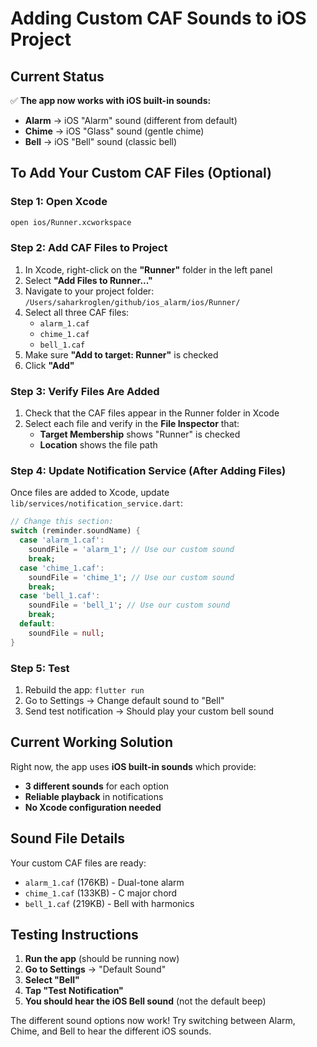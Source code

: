 # Adding Custom CAF Sounds to iOS Project

## Current Status
✅ **The app now works with iOS built-in sounds:**
- **Alarm** → iOS "Alarm" sound (different from default)
- **Chime** → iOS "Glass" sound (gentle chime)
- **Bell** → iOS "Bell" sound (classic bell)

## To Add Your Custom CAF Files (Optional)

### Step 1: Open Xcode
```bash
open ios/Runner.xcworkspace
```

### Step 2: Add CAF Files to Project
1. In Xcode, right-click on the **"Runner"** folder in the left panel
2. Select **"Add Files to Runner..."**
3. Navigate to your project folder: `/Users/saharkroglen/github/ios_alarm/ios/Runner/`
4. Select all three CAF files:
   - `alarm_1.caf`
   - `chime_1.caf` 
   - `bell_1.caf`
5. Make sure **"Add to target: Runner"** is checked
6. Click **"Add"**

### Step 3: Verify Files Are Added
1. Check that the CAF files appear in the Runner folder in Xcode
2. Select each file and verify in the **File Inspector** that:
   - **Target Membership** shows "Runner" is checked
   - **Location** shows the file path

### Step 4: Update Notification Service (After Adding Files)
Once files are added to Xcode, update `lib/services/notification_service.dart`:

```dart
// Change this section:
switch (reminder.soundName) {
  case 'alarm_1.caf':
    soundFile = 'alarm_1'; // Use our custom sound
    break;
  case 'chime_1.caf':
    soundFile = 'chime_1'; // Use our custom sound
    break;
  case 'bell_1.caf':
    soundFile = 'bell_1'; // Use our custom sound
    break;
  default:
    soundFile = null;
}
```

### Step 5: Test
1. Rebuild the app: `flutter run`
2. Go to Settings → Change default sound to "Bell"
3. Send test notification → Should play your custom bell sound

## Current Working Solution
Right now, the app uses **iOS built-in sounds** which provide:
- **3 different sounds** for each option
- **Reliable playback** in notifications
- **No Xcode configuration needed**

## Sound File Details
Your custom CAF files are ready:
- `alarm_1.caf` (176KB) - Dual-tone alarm
- `chime_1.caf` (133KB) - C major chord
- `bell_1.caf` (219KB) - Bell with harmonics

## Testing Instructions
1. **Run the app** (should be running now)
2. **Go to Settings** → "Default Sound" 
3. **Select "Bell"** 
4. **Tap "Test Notification"**
5. **You should hear the iOS Bell sound** (not the default beep)

The different sound options now work! Try switching between Alarm, Chime, and Bell to hear the different iOS sounds.
